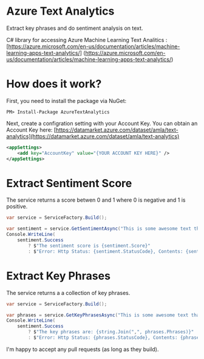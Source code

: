 # Azure Text Analytics
Extract key phrases and do sentiment analysis on text.

C# library for accessing Azure Machine Learning Text Analitics : [https://azure.microsoft.com/en-us/documentation/articles/machine-learning-apps-text-analytics/]
(https://azure.microsoft.com/en-us/documentation/articles/machine-learning-apps-text-analytics/)


How does it work?
===================
First, you need to install the package via NuGet:

```
PM> Install-Package AzureTextAnalytics
```

Next, create a configration setting with your Account Key. You can obtain an Account Key here: [https://datamarket.azure.com/dataset/amla/text-analytics](https://datamarket.azure.com/dataset/amla/text-analytics)

```xml
<appSettings>
    <add key="AccountKey" value="{YOUR ACCOUNT KEY HERE}" />
</appSettings>
```

Extract Sentiment Score
===================
The service returns a score betwen 0 and 1 where 0 is negative and 1 is positive.

```csharp
var service = ServiceFactory.Build();

var sentiment = service.GetSentimentAsync("This is some awesome text that needs sentiment analysis;").Result;
Console.WriteLine(
    sentiment.Success
        ? $"The sentiment score is {sentiment.Score}"
        : $"Error: Http Status: {sentiment.StatusCode}, Contents: {sentiment.Error}");
```

Extract Key Phrases
===================
The service returns a a collection of key phrases.

```csharp
var service = ServiceFactory.Build();

var phrases = service.GetKeyPhrasesAsync("This is some awesome text that needs the key phrases extracted from.").Result;
Console.WriteLine(
    sentiment.Success
        ? $"The key phrases are: {string.Join(",", phrases.Phrases)}"
        : $"Error: Http Status: {phrases.StatusCode}, Contents: {phrases.Error}");
```


I'm happy to accept any pull requests (as long as they build).